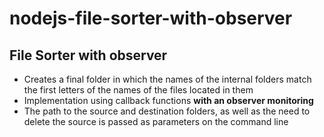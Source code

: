 # nodejs-file-sorter-with-observer

## File Sorter with observer

* Сreates a final folder in which the names of the internal folders match the first letters of the names of the files located in them
* Implementation using callback functions **with an observer monitoring**
* The path to the source and destination folders, as well as the need to delete the source is passed as parameters on the command line
